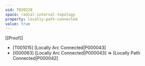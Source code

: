 ```yaml
---
uid: T020228
space: radial-interval-topology
property: locally-path-connected
value: true
---
```

[[Proof]]

* [T001015] [Locally Arc Connected|P000043]
* [I000063] [Locally Arc Connected|P000043] => [Locally Path Connected|P000042]


